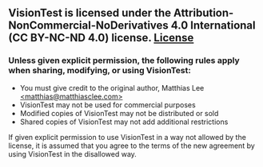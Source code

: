 ## VisionTest is licensed under the Attribution-NonCommercial-NoDerivatives 4.0 International (CC BY-NC-ND 4.0) license. [License](https://creativecommons.org/licenses/by-nc-nd/4.0/)

### Unless given explicit permission, the following rules apply when sharing, modifying, or using VisionTest:
* You must give credit to the original author, Matthias Lee [\<matthias@matthiasclee.com\>](mailto:matthias@matthiasclee.com)
* VisionTest may not be used for commercial purposes
* Modified copies of VisionTest may not be distributed or sold
* Shared copies of VisionTest may not add additional restrictions

If given explicit permission to use VisionTest in a way not allowed by the license, it is assumed that you agree to the terms of the new agreement by using VisionTest in the disallowed way.
